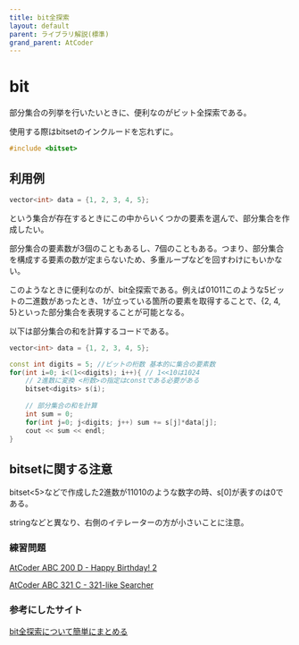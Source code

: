 ```yaml
---
title: bit全探索
layout: default
parent: ライブラリ解説(標準)
grand_parent: AtCoder
---
```

# bit
部分集合の列挙を行いたいときに、便利なのがビット全探索である。

使用する際はbitsetのインクルードを忘れずに。
```cpp
#include <bitset>
```

## 利用例
```cpp
vector<int> data = {1, 2, 3, 4, 5};
```
という集合が存在するときにこの中からいくつかの要素を選んで、部分集合を作成したい。

部分集合の要素数が3個のこともあるし、7個のこともある。つまり、部分集合を構成する要素の数が定まらないため、多重ループなどを回すわけにもいかない。

このようなときに便利なのが、bit全探索である。例えば01011このような5ビットの二進数があったとき、1が立っている箇所の要素を取得することで、{2, 4, 5}といった部分集合を表現することが可能となる。

以下は部分集合の和を計算するコードである。
```cpp
vector<int> data = {1, 2, 3, 4, 5};

const int digits = 5; //ビットの桁数 基本的に集合の要素数
for(int i=0; i<(1<<digits); i++){ // 1<<10は1024
    // 2進数に変換 <桁数>の指定はconstである必要がある
    bitset<digits> s(i); 
    
    // 部分集合の和を計算
    int sum = 0;
    for(int j=0; j<digits; j++) sum += s[j]*data[j];
    cout << sum << endl;
}
```

## bitsetに関する注意
bitset<5>などで作成した2進数が11010のような数字の時、s[0]が表すのは0である。

stringなどと異なり、右側のイテレーターの方が小さいことに注意。

### 練習問題

<a href="https://atcoder.jp/contests/abc200/tasks/abc200_d" target="_blank">AtCoder ABC 200 D - Happy Birthday! 2</a>

<a href="https://atcoder.jp/contests/abc321/tasks/abc321_c" target="_blank">AtCoder ABC 321 C - 321-like Searcher</a>

### 参考にしたサイト

<a href="https://qiita.com/hareku/items/3d08511eab56a481c7db" target="_blank">bit全探索について簡単にまとめる</a>